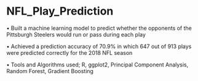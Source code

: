 # NFL_Play_Prediction

•	Built a machine learning model to predict whether the opponents of the Pittsburgh Steelers would run or pass during each play

•	Achieved a prediction accuracy of 70.9% in which 647 out of 913 plays were predicted correctly for the 2018 NFL season

•	Tools and Algorithms used; R, ggplot2, Principal Component Analysis, Random Forest, Gradient Boosting
